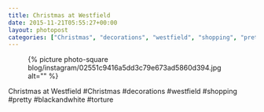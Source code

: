 ```yaml
---
title: Christmas at Westfield
date: 2015-11-21T05:55:27+00:00
layout: photopost
categories: ["Christmas", "decorations", "westfield", "shopping", "pretty", "blackandwhite", "torture", "photos", "instagram"]
---
```


<figure class="photo photo--square">
  {% picture photo-square blog/instagram/02551c9416a5dd3c79e673ad5860d394.jpg alt="" %}
</figure>

Christmas at Westfield
#Christmas #decorations #westfield #shopping #pretty #blackandwhite #torture
